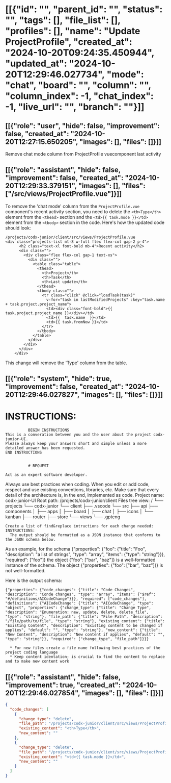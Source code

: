 # [[{"id": "", "parent_id": "", "status": "", "tags": [], "file_list": [], "profiles": [], "name": "Update ProjectProfile", "created_at": "2024-10-20T09:24:35.450944", "updated_at": "2024-10-20T12:29:46.027734", "mode": "chat", "board": "", "column": "", "column_index": -1, "chat_index": -1, "live_url": "", "branch": ""}]]
## [[{"role": "user", "hide": false, "improvement": false, "created_at": "2024-10-20T12:27:15.650205", "images": [], "files": []}]]
Remove chat mode column from ProjectProfile vuecomponent last activity
## [[{"role": "assistant", "hide": false, "improvement": false, "created_at": "2024-10-20T12:29:33.379151", "images": [], "files": ["/src/views/ProjectProfile.vue"]}]]
To remove the 'chat mode' column from the `ProjectProfile.vue` component's recent activity section, you need to delete the `<th>Type</th>` element from the `<thead>` section and the `<td>{{ task.mode }}</td>` element from the `<tbody>` section in the code. Here's how the updated code should look:

```vue
/projects/codx-junior/client/src/views/ProjectProfile.vue
<div class="projects-list mt-8 w-full flex flex-col gap-2 p-4">
      <h2 class="text-xl font-bold mb-4">Recent activity</h2>
      <div class="">
        <div class="flex flex-col gap-1 text-xs">
          <div class="">
            <table class="table">
              <thead>
                <th>Project</th>
                <th>Task</th>
                <th>Last update</th>
              </thead>
              <tbody class="">
                <tr class="click" @click="loadTask(task)" 
                  v-for="task in lastModifiedProjects" :key="task.name + task.project.project_name">
                  <td><div class="font-bold">{{ task.project.project_name }}</div></td>
                  <td>{{  task.name  }}</td>
                  <td>{{ task.fromNow }}</td>
                </tr>
              </tbody>
            </table>
          </div>
        </div>
      </div>
    </div>
```

This change will remove the 'Type' column from the table.
## [[{"role": "system", "hide": true, "improvement": false, "created_at": "2024-10-20T12:29:46.027827", "images": [], "files": []}]]
# INSTRUCTIONS:
              
              BEGIN INSTRUCTIONS
    This is a converation between you and the user about the project codx-junior-UI.
    Please always keep your answers short and simple unless a more detailed answer has been requested.
    END INSTRUCTIONS
    

              # REQUEST
              
    Act as an expert software developer.
Always use best practices when coding.
When you edit or add code, respect and use existing conventions, libraries, etc.
Make sure that every detail of the architecture is, in the end, implemented as code.
    Project name: codx-junior-UI
    Root path: /projects/codx-junior/client
    Files tree view: /
└──  projects
    └──  codx-junior
        └──  client
            ├──  .vscode
            └──  src
                ├──  api
                ├──  components
                │   ├──  apps
                │   ├──  board
                │   ├──  chat
                │   ├──  icons
                │   └──  kanban
                ├──  router
                ├──  store
                └──  views
                    └──  .gpteng
    
    Create a list of find&replace intructions for each change needed:
    INSTRUCTIONS:
      The output should be formatted as a JSON instance that conforms to the JSON schema below.

As an example, for the schema {"properties": {"foo": {"title": "Foo", "description": "a list of strings", "type": "array", "items": {"type": "string"}}}, "required": ["foo"]}
the object {"foo": ["bar", "baz"]} is a well-formatted instance of the schema. The object {"properties": {"foo": ["bar", "baz"]}} is not well-formatted.

Here is the output schema:
```
{"properties": {"code_changes": {"title": "Code Changes", "description": "Conde changes", "type": "array", "items": {"$ref": "#/definitions/AICodeChange"}}}, "required": ["code_changes"], "definitions": {"AICodeChange": {"title": "AICodeChange", "type": "object", "properties": {"change_type": {"title": "Change Type", "description": "Enumeration: new, update, delete, delete_file", "type": "string"}, "file_path": {"title": "File Path", "description": "/file/path/to/file", "type": "string"}, "existing_content": {"title": "Existing Content", "description": "Existing content to be changed if applies", "default": "", "type": "string"}, "new_content": {"title": "New Content", "description": "New content if applies", "default": "", "type": "string"}}, "required": ["change_type", "file_path"]}}}
```
      
      * For new files create a file name following best practices of the project coding language
      * Keep content identation; is crucial to find the content to replace and to make new content work
    
              
## [[{"role": "assistant", "hide": false, "improvement": true, "created_at": "2024-10-20T12:29:46.027854", "images": [], "files": []}]]
```json
{
  "code_changes": [
    {
      "change_type": "delete",
      "file_path": "/projects/codx-junior/client/src/views/ProjectProfile.vue",
      "existing_content": "<th>Type</th>",
      "new_content": ""
    },
    {
      "change_type": "delete",
      "file_path": "/projects/codx-junior/client/src/views/ProjectProfile.vue",
      "existing_content": "<td>{{ task.mode }}</td>",
      "new_content": ""
    }
  ]
}
```